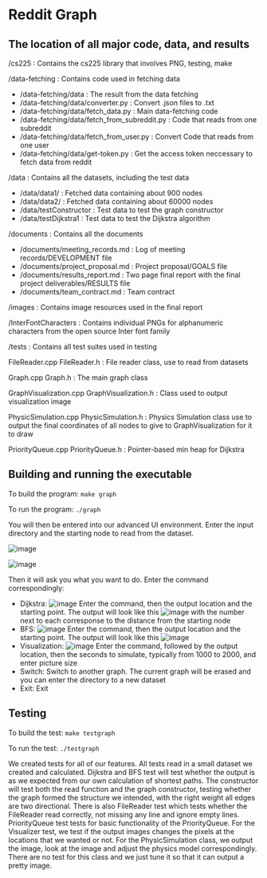 # Reddit Graph

## The location of all major code, data, and results

/cs225 : Contains the cs225 library that involves PNG, testing, make

/data-fetching : Contains code used in fetching data
* /data-fetching/data : The result from the data fetching
* /data-fetching/data/converter.py : Convert .json files to .txt
* /data-fetching/data/fetch_data.py : Main data-fetching code
* /data-fetching/data/fetch_from_subreddit.py : Code that reads from one subreddit
* /data-fetching/data/fetch_from_user.py : Convert Code that reads from one user
* /data-fetching/data/get-token.py : Get the access token neccessary to fetch data from reddit

/data : Contains all the datasets, including the test data
* /data/data1/ : Fetched data containing about 900 nodes
* /data/data2/ : Fetched data containing about 60000 nodes
* /data/testConstructor : Test data to test the graph constructor
* /data/testDijkstra1 : Test data to test the Dijkstra algorithm

/documents : Contains all the documents
* /documents/meeting_records.md : Log of meeting records/DEVELOPMENT file
* /documents/project_proposal.md : Project proposal/GOALS file
* /documents/results_report.md : Two page final report with the final project deliverables/RESULTS file
* /documents/team_contract.md : Team contract

/images : Contains image resources used in the final report
    
/InterFontCharacters : Contains individual PNGs for alphanumeric characters from the open source Inter font family

/tests : Contains all test suites used in testing

FileReader.cpp FileReader.h : File reader class, use to read from datasets

Graph.cpp Graph.h : The main graph class

GraphVisualization.cpp GraphVisualization.h : Class used to output visualization image

PhysicSimulation.cpp PhysicSimulation.h : Physics Simulation class use to output the final coordinates of all nodes to give to GraphVisualization for it to draw

PriorityQueue.cpp PriorityQueue.h : Pointer-based min heap for Dijkstra

## Building and running the executable
To build the program:
`make graph`

To run the program:
`./graph`

You will then be entered into our advanced UI environment. Enter the input directory and the starting node to read from the dataset.

![image](https://media.github-dev.cs.illinois.edu/user/11993/files/cab1515d-3e7f-46d4-adc3-602dd4868870)

![image](https://media.github-dev.cs.illinois.edu/user/11993/files/7e919c69-093f-4ce3-91d7-74924ee25121)

Then it will ask you what you want to do. Enter the command correspondingly:
* Dijkstra: ![image](https://media.github-dev.cs.illinois.edu/user/11993/files/ed14d428-f80d-4c4a-bfdb-7f90b4a5823a) Enter the command, then the output location and the starting point. The output will look like this ![image](https://media.github-dev.cs.illinois.edu/user/11993/files/791adaa9-4250-4985-9e80-745fc60fe1a1) with the number next to each corresponse to the distance from the starting node
* BFS: ![image](https://media.github-dev.cs.illinois.edu/user/11993/files/d6a9454f-f71a-41c0-b3ea-244c12048438) Enter the command, then the output location and the starting point. The output will look like this ![image](https://media.github-dev.cs.illinois.edu/user/11993/files/22fb8991-3857-4d93-92f4-d52318c37d0f)
* Visualization: ![image](https://media.github-dev.cs.illinois.edu/user/11993/files/7c7d0e4c-d5bb-4f52-8454-46a251b48522) Enter the command, followed by the output location, then the seconds to simulate, typically from 1000 to 2000, and enter picture size
* Switch: Switch to another graph. The current graph will be erased and you can enter the directory to a new dataset
* Exit: Exit

## Testing
To build the test:
`make testgraph`

To run the test:
`./testgraph`

We created tests for all of our features. All tests read in a small dataset we created and calculated. Dijkstra and BFS test will test whether the output is as we expected from our own calculation of shortest paths. The constructor will test both the read function and the graph constructor, testing whether the graph formed the structure we intended, with the right weight all edges are two directional. There is also FileReader test which tests whether the FileReader read correctly, not missing any line and ignore empty lines. PriorityQueue test tests for basic functionality of the PriorityQueue. For the Visualizer test, we test if the output images changes the pixels at the locations that we wanted or not. For the PhysicSimulation class, we output the image, look at the image and adjust the physics model correspondingly. There are no test for this class and we just tune it so that it can output a pretty image.



